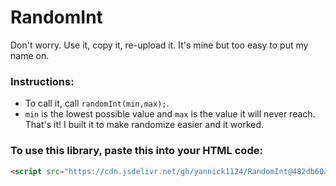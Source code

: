 # RandomInt
Don't worry. Use it, copy it, re-upload it. It's mine but too easy to put my name on.

### Instructions:
  - To call it, call `randomInt(min,max);`.
  - `min` is the lowest possible value and `max` is the value it will never reach.
That's it! I built it to make randomize easier and it worked.

### To use this library, paste this into your HTML code:
```HTML
<script src="https://cdn.jsdelivr.net/gh/yannick1124/RandomInt@482db60a/randomInt.min.js"></script>
```
